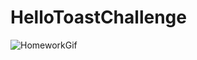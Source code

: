 # HelloToastChallenge
![HomeworkGif](https://user-images.githubusercontent.com/50354345/171139614-b1260c38-f888-4520-9e40-fcd05f7c1888.gif)
